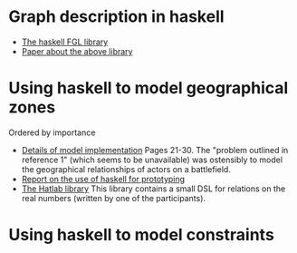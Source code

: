 # Graph description in haskell

* [The haskell FGL library](https://hackage.haskell.org/package/fgl)
* [Paper about the above library](http://web.engr.oregonstate.edu/~erwig/papers/InductiveGraphs_JFP01.pdf)

# Using haskell to model geographical zones
Ordered by importance

* [Details of model implementation](http://www.cs.yale.edu/publications/techreports/tr1031.pdf)
  Pages 21-30.
  The "problem outlined in reference 1" (which seems to be unavailable) was ostensibly
  to model the geographical relationships of actors on a battlefield.
* [Report on the use of haskell for prototyping](http://www.cs.yale.edu/publications/techreports/tr1049.pdf)
* [The Hatlab library](https://github.com/DSLsofMath/Hatlab)
  This library contains a small DSL for relations on the real numbers (written by one of the participants).

# Using haskell to model constraints
